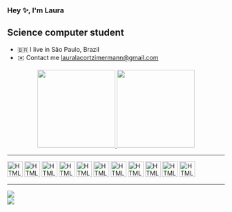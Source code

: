 ### Hey ✨, I'm Laura 

Science computer student
------------------
* 🇧🇷 I live in São Paulo, Brazil
* ✉️ Contact me [lauralacortzimermann@gmail.com](mailto:lauralacortzimermann@gmail.com)

<div align="center">
  <a href="https://github.com/rafaballerini">
  <img height="180em" src="https://github-readme-stats.vercel.app/api?username=laurazimrn&show_icons=true&theme=radical&include_all_commits=true&count_private=true"/>
  <img height="180em" src="https://github-readme-stats.vercel.app/api/top-langs/?username=laurazimrn&layout=compact&langs_count=7&theme=radical"/>
</div>

------------------

<p align="left">
<a> <img src="https://cdn.jsdelivr.net/gh/devicons/devicon/icons/html5/html5-original.svg" width="36" height="36" alt="HTML5"/></a>
<a> <img src="https://cdn.jsdelivr.net/gh/devicons/devicon/icons/css3/css3-original.svg" width="36" height="36" alt="HTML5"/></a>
<a> <img src="https://cdn.jsdelivr.net/gh/devicons/devicon/icons/javascript/javascript-original.svg" width="36" height="36" alt="HTML5"/></a>
<a> <img src="https://cdn.jsdelivr.net/gh/devicons/devicon/icons/sass/sass-original.svg"  width="36" height="36" alt="HTML5"/></a>
<a> <img src="https://cdn.jsdelivr.net/gh/devicons/devicon/icons/stylus/stylus-original.svg"  width="36" height="36" alt="HTML5"/></a>
<a> <img src="https://cdn.jsdelivr.net/gh/devicons/devicon/icons/figma/figma-original.svg"  width="36" height="36" alt="HTML5"/></a>
<a> <img src="https://cdn.jsdelivr.net/gh/devicons/devicon/icons/git/git-original.svg" width="36" height="36" alt="HTML5"/></a>
<a> <img src="https://cdn.jsdelivr.net/gh/devicons/devicon/icons/python/python-original.svg" width="36" height="36" alt="HTML5"/></a>
<a> <img src="https://cdn.jsdelivr.net/gh/devicons/devicon/icons/vscode/vscode-original.svg" width="36" height="36" alt="HTML5"/></a>
<a> <img src="https://cdn.jsdelivr.net/gh/devicons/devicon/icons/wordpress/wordpress-plain.svg" width="36" height="36" alt="HTML5"/></a>
<a> <img src="https://cdn.jsdelivr.net/gh/devicons/devicon/icons/androidstudio/androidstudio-original.svg" width="36" height="36" alt="HTML5"/></a>
          
------------------
  
<a href="https://instagram.com/laurazimrn" target="_blank"><img src="https://img.shields.io/badge/-Instagram-%23E4405F?style=for-the-badge&logo=instagram&logoColor=white" target="_blank"></a>         
<a href = "mailto:lauralacortzimermann@gmail.com"><img src="https://img.shields.io/badge/-Gmail-%23333?style=for-the-badge&logo=gmail&logoColor=white" target="_blank"></a>     
          
          
          
          
          
